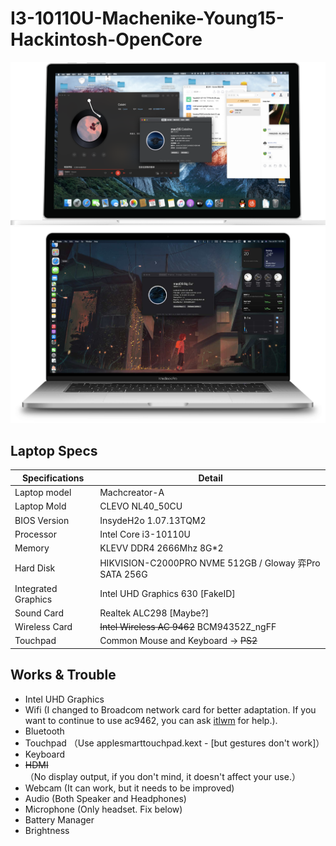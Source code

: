 # I3-10110U-Machenike-Young15-Hackintosh-OpenCore

![Image text](https://github.com/Tyningling/Tyningling-I3-10110U-MachenikeA/blob/main/Bg1.png)
![Image text](https://github.com/Tyningling/Tyningling-I3-10110U-MachenikeA/blob/main/4345FDC8224E4CAF5A9190EBECCF5C93.jpg)
## Laptop Specs

| Specifications      | Detail                                                  |
| ------------------- | ------------------------------------------------------- |
| Laptop model        | Machcreator-A                                           |
| Laptop Mold         | CLEVO NL40_50CU                                         |
| BIOS Version        | InsydeH2o 1.07.13TQM2                                   |
| Processor           | Intel Core i3-10110U                                    |
| Memory              | KLEVV DDR4 2666Mhz  8G*2                                |
| Hard Disk           | HIKVISION-C2000PRO NVME 512GB  / Gloway 弈Pro SATA 256G  |
| Integrated Graphics | Intel UHD Graphics 630 [FakeID]                         |
| Sound Card          | Realtek ALC298 [Maybe?]                                 |
| Wireless Card       | ~~Intel Wireless AC 9462~~ BCM94352Z_ngFF               |
| Touchpad            | Common Mouse and Keyboard -> ~~PS2~~                        |## Works & Trouble


## Works & Trouble

- Intel UHD Graphics 
- Wifi (I changed to Broadcom network card for better adaptation. If you want to continue to use ac9462, you can ask [itlwm]('https://github.com/OpenIntelWireless/itlwm') for help.).
- Bluetooth
- Touchpad （Use applesmarttouchpad.kext - [but gestures don't work]）
- Keyboard
- ~~HDMI~~ （No display output, if you don't mind, it doesn't affect your use.）
- Webcam (It can work, but it needs to be improved)
- Audio (Both Speaker and Headphones)
- Microphone (Only headset. Fix below)
- Battery Manager
- Brightness

